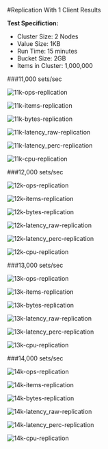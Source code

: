 #Replication With 1 Client Results

**Test Specifiction:**

* Cluster Size: 2 Nodes
* Value Size: 1KB
* Run Time: 15 minutes
* Bucket Size: 2GB
* Items in Cluster: 1,000,000

###11,000 sets/sec

![11k-ops-replication](images/replication_1_client/11k_ops.png)

![11k-items-replication](images/replication_1_client/11k_items.png)

![11k-bytes-replication](images/replication_1_client/11k_bytes.png)

![11k-latency_raw-replication](images/replication_1_client/11k_latency_raw.png)

![11k-latency_perc-replication](images/replication_1_client/11k_latency_perc.png)

![11k-cpu-replication](images/replication_1_client/11k_cpu.png)

###12,000 sets/sec

![12k-ops-replication](images/replication_1_client/12k_ops.png)

![12k-items-replication](images/replication_1_client/12k_items.png)

![12k-bytes-replication](images/replication_1_client/12k_bytes.png)

![12k-latency_raw-replication](images/replication_1_client/12k_latency_raw.png)

![12k-latency_perc-replication](images/replication_1_client/12k_latency_perc.png)

![12k-cpu-replication](images/replication_1_client/12k_cpu.png)

###13,000 sets/sec

![13k-ops-replication](images/replication_1_client/13k_ops.png)

![13k-items-replication](images/replication_1_client/13k_items.png)

![13k-bytes-replication](images/replication_1_client/13k_bytes.png)

![13k-latency_raw-replication](images/replication_1_client/13k_latency_raw.png)

![13k-latency_perc-replication](images/replication_1_client/13k_latency_perc.png)

![13k-cpu-replication](images/replication_1_client/13k_cpu.png)

###14,000 sets/sec

![14k-ops-replication](images/replication_1_client/14k_ops.png)

![14k-items-replication](images/replication_1_client/14k_items.png)

![14k-bytes-replication](images/replication_1_client/14k_bytes.png)

![14k-latency_raw-replication](images/replication_1_client/14k_latency_raw.png)

![14k-latency_perc-replication](images/replication_1_client/14k_latency_perc.png)

![14k-cpu-replication](images/replication_1_client/14k_cpu.png)
